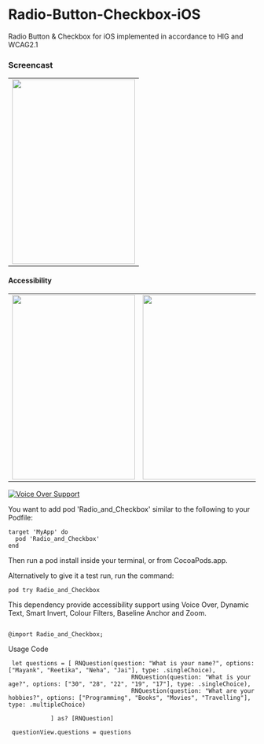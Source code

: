 # Radio-Button-Checkbox-iOS
Radio Button &amp; Checkbox for iOS implemented in accordance to HIG and WCAG2.1

### Screencast
<table>
  <tr>
    <td><img src="https://thumbs.gfycat.com/ViciousUnluckyCuckoo-size_restricted.gif" width="250" height="375"/></td>
  </tr>
</table>

#### Accessibility
<table>
  <tr>
    <td><img src="https://thumbs.gfycat.com/ScholarlyClearcutFoal-size_restricted.gif" width="250" height="375"/></td>
    <td><img src="https://thumbs.gfycat.com/ThreadbareHilariousBovine-size_restricted.gif" width="250" height="375"/></td>
  </tr>
</table>

[![Voice Over Support](https://i.imgur.com/2gqeRO5l.png)](https://www.youtube.com/embed/MpxU6r5skQw "Voice Over Support - Click to Watch!")


You want to add pod 'Radio_and_Checkbox' similar to the following to your Podfile:

```
target 'MyApp' do
  pod 'Radio_and_Checkbox'
end
````

Then run a pod install inside your terminal, or from CocoaPods.app.

Alternatively to give it a test run, run the command:

```
pod try Radio_and_Checkbox
```

This dependency provide accessibility support using Voice Over, Dynamic Text, Smart Invert, Colour Filters, Baseline Anchor and Zoom.


```

@import Radio_and_Checkbox;

```

Usage Code 

```
 let questions = [ RNQuestion(question: "What is your name?", options: ["Mayank", "Reetika", "Neha", "Jai"], type: .singleChoice),
                                   RNQuestion(question: "What is your age?", options: ["30", "28", "22", "19", "17"], type: .singleChoice),
                                   RNQuestion(question: "What are your hobbies?", options: ["Programming", "Books", "Movies", "Travelling"], type: .multipleChoice)
            
            ] as? [RNQuestion]
        
 questionView.questions = questions
```

